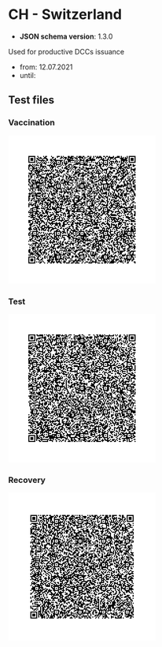 # CH - Switzerland

* **JSON schema version**: 1.3.0

Used for productive DCCs issuance
* from: 12.07.2021
* until:

## Test files

### Vaccination

![VAC](VAC.png)


### Test

![TEST](TEST.png)


### Recovery

![REC](REC.png)